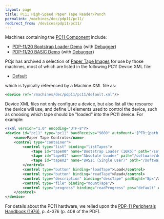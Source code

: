 ```yaml
---
layout: page
title: PC11 High-Speed Paper Tape Reader/Punch
permalink: /machines/dec/pdp11/pc11/
redirect_from: /devices/pdp11/pc11/
---
```


Machines containing the [PC11 Component](/machines/dec/pdp11/modules/v2/pc11.js) include:

- [PDP-11/20 Bootstrap Loader Demo](/machines/dec/pdp11/1120/bootstrap/) (with [Debugger](/machines/dec/pdp11/1120/bootstrap/debugger/))
- [PDP-11/20 BASIC Demo](/machines/dec/pdp11/1120/basic/) (with [Debugger](/machines/dec/pdp11/1120/basic/debugger/))

PCjs has archived a selection of [Paper Tape Images](/software/dec/pdp11/tapes/) for use by those machines, most of which are
listed in the following PC11 Device XML file:

- [Default](/machines/dec/pdp11/pc11/default.xml)

which is typically referenced by a Machine XML file as:

```xml
<device ref="/machines/dec/pdp11/pc11/default.xml"/>
```
		
Device XML files not only configure a device, but also list all the resource the device will use, and define UI elements
used to control the device, such as choosing which tape should be "loaded" into the PC11 device.  For example:

```xml
<?xml version="1.0" encoding="UTF-8"?>
<device id="pc11" type="pc11" baudReceive="9600" autoMount='{PTR:{path:"/software/dec/pdp11/boot/bootstrap/BOOTSTRAP-16KB.json"}}' pos="left" width="35%" padLeft="8px" padBottom="8px">
    <name>Paper Tape Controls</name>
    <control type="container">
        <control type="list" binding="listTapes">
            <tape id="tape00" name="Bootstrap Loader (16Kb)" path="/software/dec/pdp11/boot/bootstrap/BOOTSTRAP-16KB.json"/>
            <tape id="tape01" name="Absolute Loader" path="/software/dec/pdp11/tapes/absloader/DEC-11-L2PC-PO.json"/>
            <tape id="tape02" name="BASIC (Single User)" path="/software/dec/pdp11/tapes/basic/DEC-11-AJPB-PB.json"/>
        </control>
        <control type="button" binding="loadTape">Load</control>
        <control type="button" binding="readTape">Read</control>
        <control type="description" binding="descTape" padRight="8px"/>
        <control type="file" binding="mountTape"/>
        <control type="progress" binding="readProgress" pos="default" width="250px" padTop="8px">Tape Progress</control>
    </control>
</device>
```

For details about the PC11 hardware, we relied upon the [PDP-11 Peripherals Handbook (1976)](https://1drv.ms/b/s!ArcO_mFRe1Z9gp5KhoASjxuqs-WIMg?e=yb7rXz),
p. 4-376 (p. 408 of the PDF).
